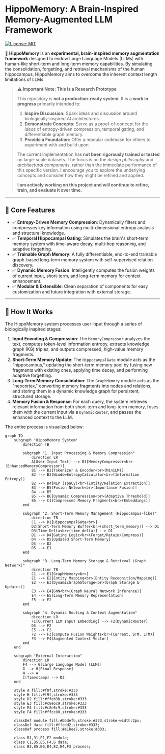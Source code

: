 # HippoMemory: A Brain-Inspired Memory-Augmented LLM Framework

[![License: MIT](https://img.shields.io/badge/License-MIT-yellow.svg)](https://opensource.org/licenses/MIT)

🧠 **HippoMemory** is an **experimental, brain-inspired memory augmentation framework** designed to endow Large Language Models (LLMs) with human-like short-term and long-term memory capabilities. By simulating the consolidation, forgetting, and retrieval mechanisms of the human hippocampus, HippoMemory aims to overcome the inherent context length limitations of LLMs.

> **⚠️ Important Note: This is a Research Prototype**
>
> This repository is **not a production-ready system**. It is a **work in progress** primarily intended to:
>
> 1.  **Inspire Discussion:** Spark ideas and discussion around biologically-inspired AI architectures.
> 2.  **Demonstrate Concepts:** Serve as a proof-of-concept for the *ideas* of entropy-driven compression, temporal gating, and differentiable graph memory.
> 3.  **Provide a Foundation:** Offer a modular codebase for others to experiment with and build upon.
>
> The current implementation has **not been rigorously trained or tested** on large-scale datasets. The focus is on the *design philosophy* and *architectural components*, rather than the immediate performance of this specific version. I encourage you to explore the underlying concepts and consider how they might be refined and applied.
>
> **I am actively working on this project and will continue to refine, train, and evaluate it over time.**

---

## 🌟 Core Features

- ✅ **Entropy-Driven Memory Compression**: Dynamically filters and compresses key information using multi-dimensional entropy analysis and structural knowledge.
- ✅ **Temporal Hippocampal Gating**: Simulates the brain's short-term memory system with time-aware decay, multi-hop reasoning, and adaptive forgetting.
- ✅ **Trainable Graph Memory**: A fully differentiable, end-to-end trainable graph-based long-term memory system with self-supervised relation discovery.
- ✅ **Dynamic Memory Fusion**: Intelligently computes the fusion weights of current input, short-term, and long-term memory for context enhancement.
- ✅ **Modular & Extensible**: Clean separation of components for easy customization and future integration with external storage.

---

## 🧠 How It Works

The HippoMemory system processes user input through a series of biologically inspired stages:

1.  **Input Encoding & Compression**: The `MemoryCompressor` analyzes the text, computes token-level information entropy, extracts knowledge graph (KG) triples, and outputs compressed, high-value memory fragments.
2.  **Short-Term Memory Update**: The `HippocampalGate` module acts as the "hippocampus," updating the short-term memory pool by fusing new fragments with existing ones, applying time decay, and performing adaptive forgetting.
3.  **Long-Term Memory Consolidation**: The `GraphMemory` module acts as the "neocortex," converting memory fragments into nodes and relations, and storing them in a dynamic knowledge graph for persistent, structured storage.
4.  **Memory Fusion & Response**: For each query, the system retrieves relevant information from both short-term and long-term memory, fuses them with the current input via a `DynamicRouter`, and passes the enhanced context to the LLM.

The entire process is visualized below:

```mermaid
graph TD
    subgraph "HippoMemory System"
        direction TB
        
        subgraph "1. Input Processing & Memory Compression"
            direction LR
            A[User Input Text] --> B1[MemoryCompressor<br>(EnhancedMemoryCompressor)]
            B1 --> B2[Tokenizer & Encoder<br>(MiniLM)]
            B2 --> B3[WindowEntropyCalculator<br>(Information Entropy)]
            B2 --> B4[NLP (spaCy)<br>(Entity/Relation Extraction)]
            B3 --> B5[Fusion Network<br>(Importance Fusion)]
            B4 --> B5
            B5 --> B6[Dynamic Compression<br>(Adaptive Threshold)]
            B6 --> C1[Compressed Memory Fragments<br>(Embeddings)]
        end

        subgraph "2. Short-Term Memory Management (Hippocampus-like)"
            direction TB
            C1 --> D1[HippocampalGate<br>]
            D2[Short-Term Memory Buffer<br>(short_term_memory)] --> D1
            D3[Time Delta<br>(time_delta)] --> D1
            D1 --> D4[Gating Logic<br>(Forget/Retain/Compress)]
            D4 --> D5[Updated Short-Term Memory]
            D5 --> D2
            D5 --> E1
        end

        subgraph "3. Long-Term Memory Storage & Retrieval (Graph Network)"
            direction TB
            C1 --> E1[GraphMemory<br>]
            E1 --> E2[Entity Mapping<br>(Entity Recognition/Mapping)]
            E2 --> E3[DynamicGraphStorage<br>(Graph Storage & Updates)]
            E3 --> E4[GNN<br>(Graph Neural Network Inference)]
            E4 --> E5[Long-Term Memory Representation]
            E5 --> F2
        end

        subgraph "4. Dynamic Routing & Context Augmentation"
            direction LR
            F1[Current LLM Input Embedding] --> F2[DynamicRouter]
            D5 --> F2
            E5 --> F2
            F2 --> F3[Compute Fusion Weights<br>(Current, STM, LTM)]
            F3 --> F4[Augmented Context Vector]
        end
    end

    subgraph "External Interaction"
        direction LR
        F4 --> G[Large Language Model (LLM)]
        G --> H[Final Response]
        H --> A
        I[Timestamp] --> D3
    end

    style A fill:#f9f,stroke:#333
    style H fill:#f9f,stroke:#333
    style D2 fill:#ffeb3b,stroke:#333
    style E3 fill:#c8e6c9,stroke:#333
    style E4 fill:#c8e6c9,stroke:#333
    style F4 fill:#ffcc80,stroke:#333
    
    classDef module fill:#bbdefb,stroke:#333,stroke-width:2px;
    classDef data fill:#ffcdd2,stroke:#333;
    classDef process fill:#e1bee7,stroke:#333;
    
    class B1,D1,E1,F2 module;
    class C1,D5,E5,F4,G data;
    class B3,B5,B6,D4,E2,E4,F3 process;
